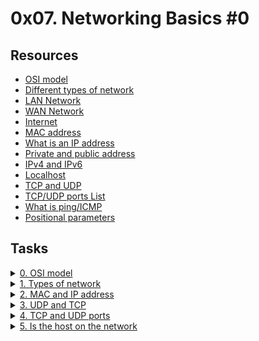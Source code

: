 # 0x07. Networking Basics #0

## Resources

- [OSI model](https://en.wikipedia.org/wiki/OSI_model)
- [Different types of network](https://www.lifewire.com/lans-wans-and-other-area-networks-817376)
- [LAN Network](https://en.wikipedia.org/wiki/Local_area_network)
- [WAN Network](https://en.wikipedia.org/wiki/Wide_area_network)
- [Internet](https://en.wikipedia.org/wiki/Internet)
- [MAC address](https://whatismyipaddress.com/mac-address)
- [What is an IP address](https://www.bleepingcomputer.com/tutorials/ip-addresses-explained/)
- [Private and public address](https://www.iplocation.net/public-vs-private-ip-address)
- [IPv4 and IPv6](https://www.webopedia.com/insights/ipv6-ipv4-difference/)
- [Localhost](https://en.wikipedia.org/wiki/Localhost)
- [TCP and UDP](https://www.howtogeek.com/190014/htg-explains-what-is-the-difference-between-tcp-and-udp/)
- [TCP/UDP ports List](https://en.wikipedia.org/wiki/List_of_TCP_and_UDP_port_numbers)
- [What is ping/ICMP](https://en.wikipedia.org/wiki/Ping_%28networking_utility%29)
- [Positional parameters](https://wiki.bash-hackers.org/scripting/posparams)

## Tasks

<details>
<summary><a href="./0-OSI_model">0. OSI model</a></summary><br>
<a href='https://postimg.cc/xJx2swkS' target='_blank'><img src='https://i.postimg.cc/MHxpGxqX/image.png' border='0' alt='image'/></a>
</details>

<details>
<summary><a href="./1-types_of_network">1. Types of network</a></summary><br>
<a href='https://postimg.cc/n9B3s7fw' target='_blank'><img src='https://i.postimg.cc/J0dv2c6m/image.png' border='0' alt='image'/></a>
</details>

<details>
<summary><a href="./2-MAC_and_IP_address">2. MAC and IP address</a></summary><br>
<a href='https://postimages.org/' target='_blank'><img src='https://i.postimg.cc/2yp2bcK1/image.png' border='0' alt='image'/></a>
</details>

<details>
<summary><a href="./3-UDP_and_TCP">3. UDP and TCP</a></summary><br>
<a href='https://postimg.cc/qzbdpVQh' target='_blank'><img src='https://i.postimg.cc/0yx5d9wf/image.png' border='0' alt='image'/></a>
</details>

<details>
<summary><a href="./4-TCP_and_UDP_ports">4. TCP and UDP ports</a></summary><br>
<a href='https://postimg.cc/v4KMtFVF' target='_blank'><img src='https://i.postimg.cc/5t401f90/image.png' border='0' alt='image'/></a>
</details>

<details>
<summary><a href="./5-is_the_host_on_the_network">5. Is the host on the network</a></summary><br>
<a href='https://postimg.cc/PCJ2YNZy' target='_blank'><img src='https://i.postimg.cc/FHg8tLHM/image.png' border='0' alt='image'/></a>
</details>
